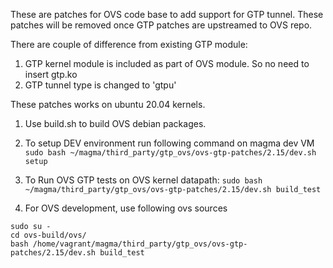 These are patches for OVS code base to add support for GTP tunnel.
These patches will be removed once GTP patches are upstreamed to OVS repo.

There are couple of difference from existing GTP module:
1. GTP kernel module is included as part of OVS module. So no need
   to insert gtp.ko
2. GTP tunnel type is changed to 'gtpu'

These patches works on ubuntu 20.04 kernels.


1. Use build.sh to build OVS debian packages.

2. To setup DEV environment run following command on magma dev VM
`sudo bash ~/magma/third_party/gtp_ovs/ovs-gtp-patches/2.15/dev.sh setup`

3. To Run OVS GTP tests on OVS kernel datapath:
`sudo bash ~/magma/third_party/gtp_ovs/ovs-gtp-patches/2.15/dev.sh build_test`

4. For OVS development, use following ovs sources
```
sudo su -
cd ovs-build/ovs/
bash /home/vagrant/magma/third_party/gtp_ovs/ovs-gtp-patches/2.15/dev.sh build_test
```
